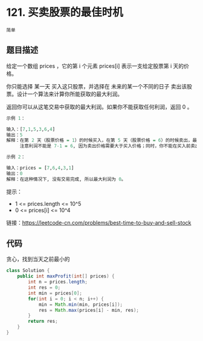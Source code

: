 # 121. 买卖股票的最佳时机

`简单`

## 题目描述

给定一个数组 prices ，它的第 i 个元素 prices[i] 表示一支给定股票第 i 天的价格。

你只能选择 某一天 买入这只股票，并选择在 未来的某一个不同的日子 卖出该股票。设计一个算法来计算你所能获取的最大利润。

返回你可以从这笔交易中获取的最大利润。如果你不能获取任何利润，返回 0 。

 
```r
示例 1：

输入：[7,1,5,3,6,4]
输出：5
解释：在第 2 天（股票价格 = 1）的时候买入，在第 5 天（股票价格 = 6）的时候卖出，最大利润 = 6-1 = 5 。
     注意利润不能是 7-1 = 6, 因为卖出价格需要大于买入价格；同时，你不能在买入前卖出股票。

示例 2：

输入：prices = [7,6,4,3,1]
输出：0
解释：在这种情况下, 没有交易完成, 所以最大利润为 0。
```

提示：

- 1 <= prices.length <= 10^5
- 0 <= prices[i] <= 10^4

链接：https://leetcode-cn.com/problems/best-time-to-buy-and-sell-stock

## 代码

贪心，找到当天之前最小的

```java
class Solution {
    public int maxProfit(int[] prices) {
        int n = prices.length;
        int res = 0;
        int min = prices[0];
        for(int i = 0; i < n; i++) {
            min = Math.min(min, prices[i]);
            res = Math.max(prices[i] - min, res);
        }
        return res;
    }
}
```
